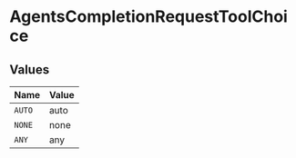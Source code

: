 # AgentsCompletionRequestToolChoice


## Values

| Name   | Value  |
| ------ | ------ |
| `AUTO` | auto   |
| `NONE` | none   |
| `ANY`  | any    |